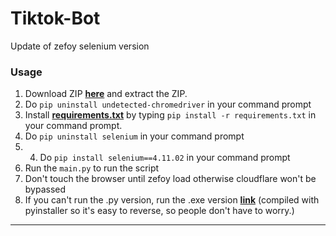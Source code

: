 # Tiktok-Bot
Update of zefoy selenium version
### Usage

1. Download ZIP <a href="https://github.com/platipus9999/Tiktok-Bot/archive/refs/heads/main.zip">**here**</a> and extract the ZIP.
2. Do `pip uninstall undetected-chromedriver` in your command prompt
3. Install <a href="https://github.com/platipus9999/Tiktok-Bot/blob/main/requirements.txt">**requirements.txt**</a> by typing `pip install -r requirements.txt` in your command prompt.
4. Do `pip uninstall selenium` in your command prompt
5. 4. Do `pip install selenium==4.11.02` in your command prompt
6. Run the `main.py` to run the script
7. Don't touch the browser until zefoy load otherwise cloudflare won't be bypassed
8. If you can't run the .py version, run the .exe version <a href="https://mega.nz/file/b8gC1TjJ#JouR3HgWCti5x1V0165u_-wTCib-p7qAoP4GrmyAS1U">**link**</a> (compiled with pyinstaller so it's easy to reverse, so people don't have to worry.)
--------------------------------------
